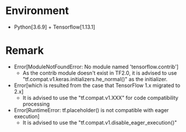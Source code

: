 # Environment
+ Python[3.6.9] + Tensorflow[1.13.1]
# Remark
+ Error[ModuleNotFoundError: No module named 'tensorflow.contrib']
  +   As the contrib module doesn't exist in TF2.0, it is advised to use "tf.compat.v1.keras.initializers.he_normal()" as the initializer.
+ Error[which is resulted from the case that TensorFlow 1.x migrated to 2.x]
  +   It is advised to use the "tf.compat.v1.XXX" for code compatibility processing
+ Error[RuntimeError: tf.placeholder() is not compatible with eager execution]
  +   It is advised to use the "tf.compat.v1.disable_eager_execution()"
